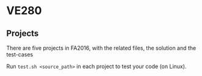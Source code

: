 # VE280

## Projects

There are five projects in FA2016, with the related files, the solution and the test-cases

Run `test.sh <source_path>` in each project to test your code (on Linux).